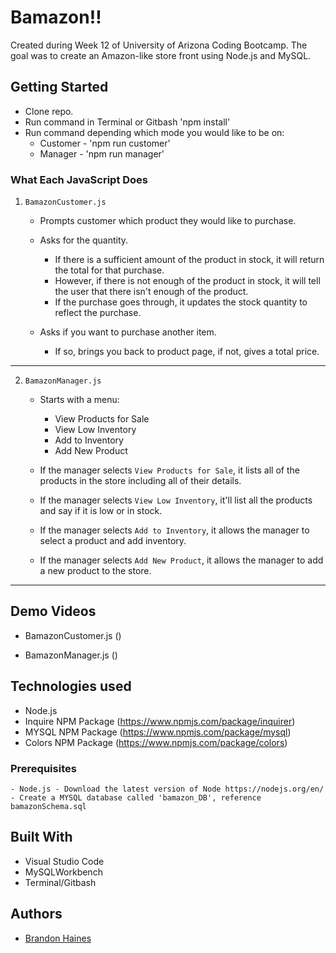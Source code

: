 # Bamazon!!

Created during Week 12 of University of Arizona Coding Bootcamp. The goal was to create an Amazon-like store front using Node.js and MySQL.

## Getting Started

- Clone repo.
- Run command in Terminal or Gitbash 'npm install'
- Run command depending which mode you would like to be on:
    * Customer - 'npm run customer'
    * Manager - 'npm run manager'

### What Each JavaScript Does

1. `BamazonCustomer.js`

    * Prompts customer which product they would like to purchase.

    * Asks for the quantity.

      * If there is a sufficient amount of the product in stock, it will return the total for that purchase.
      * However, if there is not enough of the product in stock, it will tell the user that there isn't enough of the product.
      * If the purchase goes through, it updates the stock quantity to reflect the purchase.

    * Asks if you want to purchase another item.

        * If so, brings you back to product page, if not, gives a total price. 

-----------------------

2. `BamazonManager.js`

    * Starts with a menu:
        * View Products for Sale
        * View Low Inventory
        * Add to Inventory
        * Add New Product

    * If the manager selects `View Products for Sale`, it lists all of the products in the store including all of their details.

    * If the manager selects `View Low Inventory`, it'll list all the products and say if it is low or in stock.

    * If the manager selects `Add to Inventory`, it allows the manager to select a product and add inventory.

    * If the manager selects `Add New Product`, it allows the manager to add a new product to the store.

-----------------------


## Demo Videos

* BamazonCustomer.js ()

* BamazonManager.js ()

## Technologies used
- Node.js
- Inquire NPM Package (https://www.npmjs.com/package/inquirer)
- MYSQL NPM Package (https://www.npmjs.com/package/mysql)
- Colors NPM Package (https://www.npmjs.com/package/colors)

### Prerequisites

```
- Node.js - Download the latest version of Node https://nodejs.org/en/
- Create a MYSQL database called 'bamazon_DB', reference bamazonSchema.sql
```

## Built With

* Visual Studio Code
* MySQLWorkbench
* Terminal/Gitbash

## Authors

* [Brandon Haines](https://github.com/bhaines3)